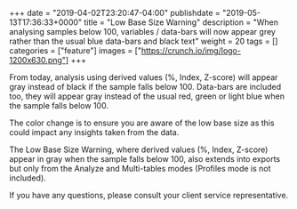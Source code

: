 +++
date = "2019-04-02T23:20:47-04:00"
publishdate = "2019-05-13T17:36:33+0000"
title = "Low Base Size Warning"
description = "When analysing samples below 100, variables / data-bars will now appear grey rather than the usual blue data-bars and black text"
weight = 20
tags = []
categories = ["feature"]
images = ["https://crunch.io/img/logo-1200x630.png"]
+++

From today, analysis using derived values (%, Index, Z-score) will appear gray instead of black if the sample falls below 100. Data-bars are included too, they will appear gray instead of the usual red, green or light blue when the sample falls below 100.  

The color change is to ensure you are aware of the low base size as this could impact any insights taken from the data.

The Low Base Size Warning, where derived values (%, Index, Z-score) appear in gray when the sample falls below 100, also extends into exports but only from the Analyze and Multi-tables modes (Profiles mode is not included).   

If you have any questions, please consult your client service representative.  

